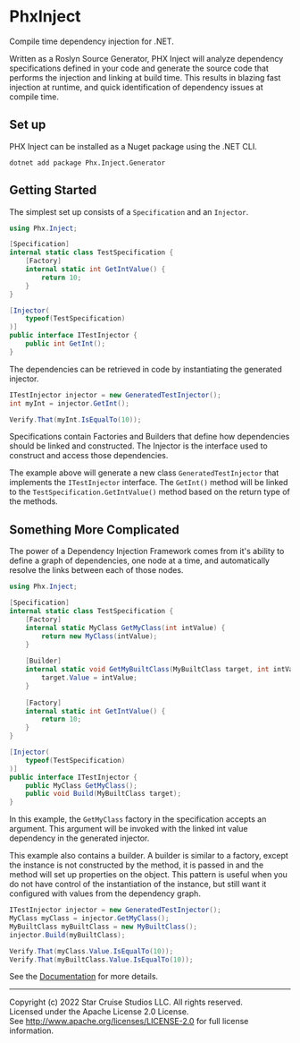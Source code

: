 # PhxInject

Compile time dependency injection for .NET.

Written as a Roslyn Source Generator, PHX Inject will analyze dependency 
specifications defined in your code and generate the source code that performs
the injection and linking at build time. This results in blazing fast injection
at runtime, and quick identification of dependency issues at compile time.

## Set up
PHX Inject can be installed as a Nuget package using the .NET CLI.
```shell
dotnet add package Phx.Inject.Generator
```

## Getting Started
The simplest set up consists of a `Specification` and an `Injector`.
```csharp
using Phx.Inject;

[Specification]
internal static class TestSpecification {
    [Factory]
    internal static int GetIntValue() {
        return 10;
    }
}

[Injector(
    typeof(TestSpecification)
)]
public interface ITestInjector {
    public int GetInt();
}
```

The dependencies can be retrieved in code by instantiating the generated
injector.
```csharp
ITestInjector injector = new GeneratedTestInjector();
int myInt = injector.GetInt();

Verify.That(myInt.IsEqualTo(10));
```

Specifications contain Factories and Builders that define how dependencies
should be linked and constructed. The Injector is the interface used to 
construct and access those dependencies.


The example above will generate a new class `GeneratedTestInjector` that
implements the `ITestInjector` interface. The `GetInt()` method will be linked
to the `TestSpecification.GetIntValue()` method based on the return type of the
methods.

## Something More Complicated
The power of a Dependency Injection Framework comes from it's ability to define
a graph of dependencies, one node at a time, and automatically resolve the links
between each of those nodes.
```csharp
using Phx.Inject;

[Specification]
internal static class TestSpecification {
    [Factory]
    internal static MyClass GetMyClass(int intValue) {
        return new MyClass(intValue);
    }
    
    [Builder]
    internal static void GetMyBuiltClass(MyBuiltClass target, int intValue) {
        target.Value = intValue;
    }
     
    [Factory]
    internal static int GetIntValue() {
        return 10;
    }
}

[Injector(
    typeof(TestSpecification)
)]
public interface ITestInjector {
    public MyClass GetMyClass();
    public void Build(MyBuiltClass target);
}
```

In this example, the `GetMyClass` factory in the specification accepts an 
argument. This argument will be invoked with the linked int value dependency in 
the generated injector.

This example also contains a builder. A builder is similar to a factory, except
the instance is not constructed by the method, it is passed in and the method
will set up properties on the object. This pattern is useful when you do not
have control of the instantiation of the instance, but still want it configured
with values from the dependency graph.

```csharp
ITestInjector injector = new GeneratedTestInjector();
MyClass myClass = injector.GetMyClass();
MyBuiltClass myBuiltClass = new MyBuiltClass();
injector.Build(myBuiltClass);

Verify.That(myClass.Value.IsEqualTo(10));
Verify.That(myBuiltClass.Value.IsEqualTo(10));
```

See the [Documentation](Documentation/Index.md) for more details.

---

Copyright (c) 2022 Star Cruise Studios LLC. All rights reserved.  
Licensed under the Apache License 2.0 License.  
See http://www.apache.org/licenses/LICENSE-2.0 for full license information.